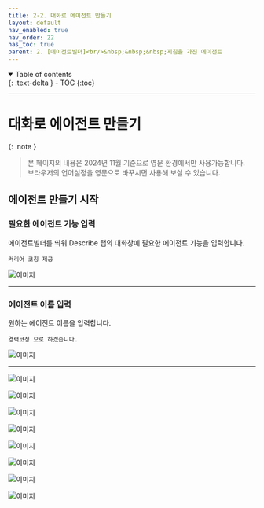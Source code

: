 ```yaml
---
title: 2-2. 대화로 에이전트 만들기
layout: default
nav_enabled: true
nav_order: 22
has_toc: true
parent: 2. [에이전트빌더]<br/>&nbsp;&nbsp;&nbsp;지침을 가진 에이전트
---
```


<details open markdown="block">
  <summary>
    Table of contents
  </summary>
  {: .text-delta }
- TOC
{:toc}
</details>

---

# 대화로 에이전트 만들기

{: .note }
> 본 페이지의 내용은 2024년 11월 기준으로 영문 환경에서만 사용가능합니다. <br/>
> 브라우저의 언어설정을 영문으로 바꾸시면 사용해 보실 수 있습니다.

## 에이전트 만들기 시작

### 필요한 에이전트 기능 입력

에이전트빌더를 띄워 Describe 탭의 대화창에 필요한 에이전트 기능을 입력합니다.

```plaintext
커리어 코칭 제공
```

![이미지](../assets/20/22-01.png)

---

### 에이전트 이름 입력

원하는 에이전트 이름을 입력합니다.

```plaintext
경력코칭 으로 하겠습니다.
```

![이미지](../assets/20/22-02.png)

---



![이미지](../assets/20/22-03.png)


![이미지](../assets/20/22-04.png)


![이미지](../assets/20/22-05.png)


![이미지](../assets/20/22-06.png)


![이미지](../assets/20/22-07.png)


![이미지](../assets/20/22-08.png)


![이미지](../assets/20/22-09.png)


![이미지](../assets/20/22-10.png)
